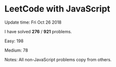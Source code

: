 # LeetCode with JavaScript

Update time: Fri Oct 26 2018

I have solved **276** / **921** problems.

Easy: 198

Medium: 78

Notes: All non-JavaScript problems copy from others.